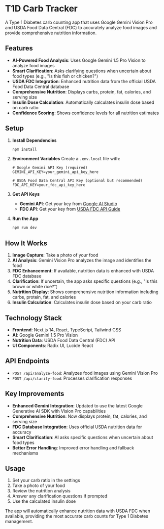 # T1D Carb Tracker

A Type 1 Diabetes carb counting app that uses Google Gemini Vision Pro and USDA Food Data Central (FDC) to accurately analyze food images and provide comprehensive nutrition information.

## Features

- **AI-Powered Food Analysis**: Uses Google Gemini 1.5 Pro Vision to analyze food images
- **Smart Clarification**: Asks clarifying questions when uncertain about food types (e.g., "Is this fish or chicken?")
- **USDA FDC Integration**: Enhanced nutrition data from the official USDA Food Data Central database
- **Comprehensive Nutrition**: Displays carbs, protein, fat, calories, and serving size
- **Insulin Dose Calculation**: Automatically calculates insulin dose based on carb ratio
- **Confidence Scoring**: Shows confidence levels for all nutrition estimates

## Setup

1. **Install Dependencies**

   ```bash
   npm install
   ```

2. **Environment Variables**
   Create a `.env.local` file with:

   ```env
   # Google Gemini API Key (required)
   GEMINI_API_KEY=your_gemini_api_key_here

   # USDA Food Data Central API Key (optional but recommended)
   FDC_API_KEY=your_fdc_api_key_here
   ```

3. **Get API Keys**

   - **Gemini API**: Get your key from [Google AI Studio](https://makersuite.google.com/app/apikey)
   - **FDC API**: Get your key from [USDA FDC API Guide](https://fdc.nal.usda.gov/api-guide.html)

4. **Run the App**
   ```bash
   npm run dev
   ```

## How It Works

1. **Image Capture**: Take a photo of your food
2. **AI Analysis**: Gemini Vision Pro analyzes the image and identifies the food
3. **FDC Enhancement**: If available, nutrition data is enhanced with USDA FDC database
4. **Clarification**: If uncertain, the app asks specific questions (e.g., "Is this brown or white rice?")
5. **Nutrition Display**: Shows comprehensive nutrition information including carbs, protein, fat, and calories
6. **Insulin Calculation**: Calculates insulin dose based on your carb ratio

## Technology Stack

- **Frontend**: Next.js 14, React, TypeScript, Tailwind CSS
- **AI**: Google Gemini 1.5 Pro Vision
- **Nutrition Data**: USDA Food Data Central (FDC) API
- **UI Components**: Radix UI, Lucide React

## API Endpoints

- `POST /api/analyze-food`: Analyzes food images using Gemini Vision Pro
- `POST /api/clarify-food`: Processes clarification responses

## Key Improvements

- **Enhanced Gemini Integration**: Updated to use the latest Google Generative AI SDK with Vision Pro capabilities
- **Comprehensive Nutrition**: Now displays protein, fat, calories, and serving size
- **FDC Database Integration**: Uses official USDA nutrition data for accuracy
- **Smart Clarification**: AI asks specific questions when uncertain about food types
- **Better Error Handling**: Improved error handling and fallback mechanisms

## Usage

1. Set your carb ratio in the settings
2. Take a photo of your food
3. Review the nutrition analysis
4. Answer any clarification questions if prompted
5. Use the calculated insulin dose

The app will automatically enhance nutrition data with USDA FDC when available, providing the most accurate carb counts for Type 1 Diabetes management.
